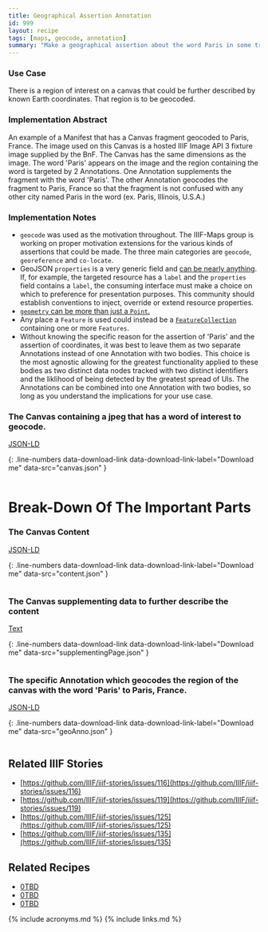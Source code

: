 ```yaml
---
title: Geographical Assertion Annotation 
id: 999
layout: recipe
tags: [maps, geocode, annotation]
summary: "Make a geographical assertion about the word Paris in some transcription text."
---
```


### Use Case
There is a region of interest on a canvas that could be further described by known Earth coordinates.  That region is to be geocoded.

### Implementation Abstract
An example of a Manifest that has a Canvas fragment geocoded to Paris, France.  The image used on this Canvas is a hosted IIIF Image API 3 fixture image supplied by the BnF.  The Canvas has the same dimensions as the image.  The word 'Paris' appears on the image and the region containing the word is targeted by 2 Annotations.  One Annotation supplements the fragment with the word 'Paris'.  The other Annotation geocodes the fragment to Paris, France so that the fragment is not confused with any other city named Paris in the word (ex. Paris, Illinois, U.S.A.)

### Implementation Notes
* `geocode` was used as the motivation throughout. The IIIF-Maps group is working on proper motivation extensions for the various kinds of assertions that could be made. The three main categories are `geocode`, `georeference` and `co-locate`.
* GeoJSON `properties` is a very generic field and [can be nearly anything](https://tools.ietf.org/html/rfc7946#section-3.2). If, for example, the targeted resource has a `label` and the `properties` field contains a `label`, the consuming interface must make a choice on which to preference for presentation purposes. This community should establish conventions to inject, override or extend resource properties.
* [`geometry` can be more than just a `Point`.](https://tools.ietf.org/html/rfc7946#section-3.1)
* Any place a `Feature` is used could instead be a [`FeatureCollection`](geocollection.json) containing one or more `Features`.
* Without knowing the specific reason for the assertion of 'Paris' and the assertion of coordinates, it was best to leave them as two separate Annotations instead of one Annotation with two bodies.  This choice is the most agnostic allowing for the greatest functionality applied to these bodies as two distinct data nodes tracked with two distinct identifiers and the liklihood of being detected by the greatest spread of UIs.  The Annotations can be combined into one Annotation with two bodies, so long as you understand the implications for your use case.  

### The Canvas containing a jpeg that has a word of interest to geocode.
[JSON-LD](canvas.json)

{: .line-numbers data-download-link data-download-link-label="Download me" data-src="canvas.json" }
```json
```

# Break-Down Of The Important Parts
### The Canvas Content
[JSON-LD](contentPage.json)

{: .line-numbers data-download-link data-download-link-label="Download me" data-src="content.json" }
```json
```

### The Canvas supplementing data to further describe the content
[Text](supplementingPage.json)

{: .line-numbers data-download-link data-download-link-label="Download me" data-src="supplementingPage.json" }
```json
```

### The specific Annotation which geocodes the region of the canvas with the word 'Paris' to Paris, France.
[JSON-LD](geoAnno.json)

{: .line-numbers data-download-link data-download-link-label="Download me" data-src="geoAnno.json" }
```json
```

## Related IIIF Stories
* [https://github.com/IIIF/iiif-stories/issues/116](https://github.com/IIIF/iiif-stories/issues/116)
* [https://github.com/IIIF/iiif-stories/issues/119](https://github.com/IIIF/iiif-stories/issues/119)
* [https://github.com/IIIF/iiif-stories/issues/125](https://github.com/IIIF/iiif-stories/issues/125)
* [https://github.com/IIIF/iiif-stories/issues/135](https://github.com/IIIF/iiif-stories/issues/135)

## Related Recipes
* [0TBD]()
* [0TBD]()
* [0TBD]()

{% include acronyms.md %}
{% include links.md %}

